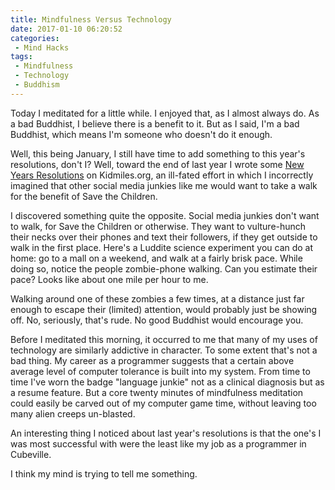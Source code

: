 ```yaml
---
title: Mindfulness Versus Technology
date: 2017-01-10 06:20:52
categories:
 - Mind Hacks
tags:
 - Mindfulness
 - Technology
 - Buddhism
---
```


Today I meditated for a little while. I enjoyed that, as I almost always do. As a bad Buddhist, I believe there is a benefit to it. But as I said, I'm a bad Buddhist, which means I'm someone who doesn't do it enough. 
<!-- More -->

Well, this being January, I still have time to add something to this year's resolutions, don't I? Well, toward the end of last year I wrote some [New Years Resolutions](http://kidmiles.org/2016/12/27/KidMiles-and-my-Resolutions-for-2017/) on Kidmiles.org, an ill-fated effort in which I incorrectly imagined that other social media junkies like me would want to take a walk for the benefit of Save the Children.

I discovered something quite the opposite. Social media junkies don't want to walk, for Save the Children or otherwise.  They want to vulture-hunch their necks over their phones and text their followers, if they get outside to walk in the first place. Here's a Luddite science experiment you can do at home: go to a mall on a weekend, and walk at a fairly brisk pace. While doing so, notice the people zombie-phone walking. Can you estimate their pace? Looks like about one mile per hour to me.

Walking around one of these zombies a few times, at a distance just far enough to escape their (limited) attention, would probably just be showing off. No, seriously, that's rude. No good Buddhist would encourage you.

Before I meditated this morning, it occurred to me that many of my uses of technology are similarly addictive in character. To some extent that's not a bad thing. My career as a programmer suggests that a certain above average level of computer tolerance is built into my system. From time to time I've worn the badge "language junkie" not as a clinical diagnosis but as a resume feature. But a core twenty minutes of mindfulness meditation could easily be carved out of my computer game time, without leaving too many alien creeps un-blasted.

An interesting thing I noticed about last year's resolutions is that the one's I was most successful with were the least like my job as a programmer in Cubeville. 

I think my mind is trying to tell me something.